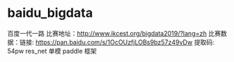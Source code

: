 # baidu_bigdata
百度一代一路
比赛地址：http://www.ikcest.org/bigdata2019/?lang=zh
比赛数据：链接: https://pan.baidu.com/s/1OcOUzfjLOBs9bz57z49vDw 提取码: 54pw 
res_net 单模  paddle 框架
